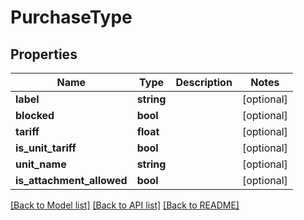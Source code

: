 # PurchaseType

## Properties

 Name                      | Type       | Description | Notes      
---------------------------|------------|-------------|------------
 **label**                 | **string** |             | [optional] 
 **blocked**               | **bool**   |             | [optional] 
 **tariff**                | **float**  |             | [optional] 
 **is_unit_tariff**        | **bool**   |             | [optional] 
 **unit_name**             | **string** |             | [optional] 
 **is_attachment_allowed** | **bool**   |             | [optional] 

[[Back to Model list]](../README.md#documentation-for-models) [[Back to API list]](../README.md#documentation-for-api-endpoints) [[Back to README]](../README.md)


